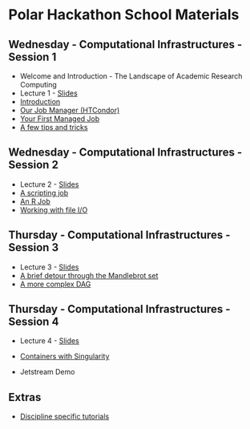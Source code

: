 # Polar Hackathon School Materials

## Wednesday - Computational Infrastructures - Session 1

   * Welcome and Introduction - The Landscape of Academic Research Computing
   * Lecture 1 - [Slides](https://github.com/opensciencegrid/dosar/blob/master/docs/Materials/Lecture1-2017.pdf)
   * [Introduction](https://github.com/opensciencegrid/dosar/blob/master/docs/Materials/01-Introduction.md) 
   * [Our Job Manager (HTCondor)](https://github.com/opensciencegrid/dosar/blob/master/docs/Materials/02-OurJobManager.md)
   * [Your First Managed Job](https://github.com/opensciencegrid/dosar/blob/master/docs/Materials/03-FirstManagedJob.md)
   * [A few tips and tricks](https://github.com/opensciencegrid/dosar/blob/master/docs/Materials/04-TipsandTricks.md)
   
## Wednesday - Computational Infrastructures - Session 2

   * Lecture 2 - [Slides](https://github.com/opensciencegrid/dosar/blob/master/docs/Materials/Lecture2-2017.pdf)
   * [A scripting job](https://github.com/opensciencegrid/dosar/blob/master/docs/Materials/05-ScriptingJob.md)
   * [An R Job](https://github.com/opensciencegrid/dosar/blob/master/docs/Materials/06-RJob.md)
   * [Working with file I/O](https://github.com/opensciencegrid/dosar/blob/master/docs/Materials/07-WorkingwithFiles.md)
   
## Thursday - Computational Infrastructures - Session 3

   * Lecture 3 - [Slides](https://github.com/opensciencegrid/dosar/blob/master/docs/Materials/Lecture3-2017.pdf)
   * [A brief detour through the Mandlebrot set](https://github.com/opensciencegrid/dosar/blob/master/docs/Materials/08-Mandlebrot.md)
   * [A more complex DAG](https://github.com/opensciencegrid/dosar/blob/master/docs/Materials/10-ComplexDAG.md)
   
## Thursday - Computational Infrastructures - Session 4

   * Lecture 4 - [Slides](https://github.com/opensciencegrid/dosar/blob/master/docs/Materials/Lecture4-2017.pdf)

   * [Containers with Singularity](https://github.com/opensciencegrid/dosar/blob/master/docs/Materials/14-Containers.md)
   
   * Jetstream Demo

## Extras 
   * [Discipline specific tutorials](https://github.com/opensciencegrid/dosar/blob/master/docs/Materials/13-DisciplineTutorials.md)
